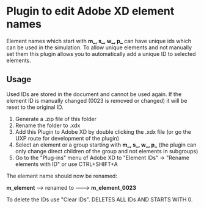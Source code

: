 # Plugin to edit Adobe XD element names

Element names which start with **m_, s_, w_, p_** can have unique ids which can be used in the simulation. To allow unique elements and not manually set them this plugin allows you to automatically add a unique ID to selected elements.

## Usage

Used IDs are stored in the document and cannot be used again. If the element ID is manually changed (0023 is removed or changed) it will be reset to the original ID.

1. Generate a .zip file of this folder
2. Rename the folder to .xdx
3. Add this Plugin to Adobe XD by double clicking the .xdx file (or go the UXP route for development of the plugin)
4. Select an element or a group starting with **m_, s_, w_, p_** (the plugin can only change direct children of the group and not elements in subgroups)
5. Go to the "Plug-ins" menu of Adobe XD to "Element IDs" -> "Rename elements with ID" or use CTRL+SHIFT+A

The element name should now be renamed:

**m_element** --> renamed to ---> **m_element_0023**

To delete the IDs use "Clear IDs". DELETES ALL IDs AND STARTS WITH 0.

